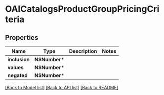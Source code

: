 # OAICatalogsProductGroupPricingCriteria

## Properties
Name | Type | Description | Notes
------------ | ------------- | ------------- | -------------
**inclusion** | **NSNumber*** |  | 
**values** | **NSNumber*** |  | 
**negated** | **NSNumber*** |  | 

[[Back to Model list]](../README.md#documentation-for-models) [[Back to API list]](../README.md#documentation-for-api-endpoints) [[Back to README]](../README.md)


